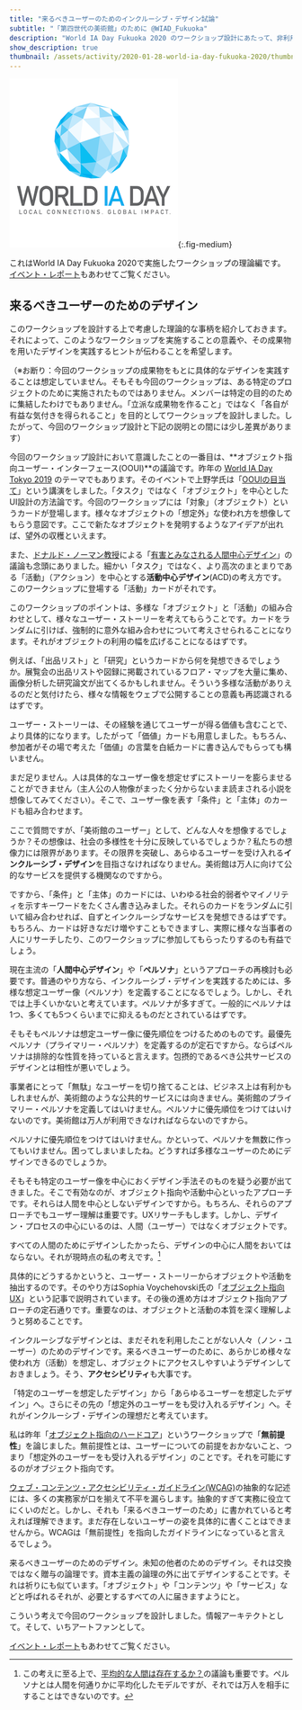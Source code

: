 ```yaml
---
title: "来るべきユーザーのためのインクルーシブ・デザイン試論"
subtitle: "「第四世代の美術館」のために @WIAD_Fukuoka"
description: "World IA Day Fukuoka 2020 のワークショップ設計にあたって、非利用者（ノン・ユーザー）のためのデザインの可能性を模索しました。"
show_description: true
thumbnail: /assets/activity/2020-01-28-world-ia-day-fukuoka-2020/thumbnail.png
---
```


![World IA Day のロゴ](/assets/activity/2020-01-28-world-ia-day-fukuoka-2020/thumbnail.png){:.fig-medium}

これはWorld IA Day Fukuoka 2020で実施したワークショップの理論編です。[イベント・レポート](/activity/2020/01/28/world-ia-day-fukuoka-2020.html)もあわせてご覧ください。

## 来るべきユーザーのためのデザイン

このワークショップを設計する上で考慮した理論的な事柄を紹介しておきます。それによって、このようなワークショップを実施することの意義や、その成果物を用いたデザインを実践するヒントが伝わることを希望します。

（※お断り：今回のワークショップの成果物をもとに具体的なデザインを実践することは想定していません。そもそも今回のワークショップは、ある特定のプロジェクトのために実施されたものではありません。メンバーは特定の目的のために集結したわけでもありません。「立派な成果物を作ること」ではなく「各自が有益な気付きを得られること」を目的としてワークショップを設計しました。したがって、今回のワークショップ設計と下記の説明との間には少し差異があります）

今回のワークショップ設計において意識したことの一番目は、**オブジェクト指向ユーザー・インターフェース(OOUI)**の議論です。昨年の [World IA Day Tokyo 2019](https://www.worldiaday.org/events/tokyo/2019) のテーマでもあります。そのイベントで上野学氏は「[OOUIの目当て](https://www.sociomedia.co.jp/8740)」という講演をしました。「タスク」ではなく「オブジェクト」を中心としたUI設計の方法論です。今回のワークショップには「対象」（オブジェクト）というカードが登場します。様々なオブジェクトの「想定外」な使われ方を想像してもらう意図です。ここで新たなオブジェクトを発明するようなアイデアが出れば、望外の収穫といえます。

また、[ドナルド・ノーマン教授](https://ja.wikipedia.org/wiki/%E3%83%89%E3%83%8A%E3%83%AB%E3%83%89%E3%83%BB%E3%83%8E%E3%83%BC%E3%83%9E%E3%83%B3)による「[有害とみなされる人間中心デザイン](https://jnd.org/human-centered_design_considered_harmful/)」の議論も念頭にありました。細かい「タスク」ではなく、より高次のまとまりである「活動」（アクション）を中心とする**活動中心デザイン**(ACD)の考え方です。このワークショップに登場する「活動」カードがそれです。

このワークショップのポイントは、多様な「オブジェクト」と「活動」の組み合わせとして、様々なユーザー・ストーリーを考えてもらうことです。カードをランダムに引けば、強制的に意外な組み合わせについて考えさせられることになります。それがオブジェクトの利用の幅を広げることになるはずです。

例えば、「出品リスト」と「研究」というカードから何を発想できるでしょうか。展覧会の出品リストや図録に掲載されているフロア・マップを大量に集め、画像分析した研究論文が出てくるかもしれません。そういう多様な活動がありえるのだと気付けたら、様々な情報をウェブで公開することの意義も再認識されるはずです。

ユーザー・ストーリーは、その経験を通じてユーザーが得る価値も含むことで、より具体的になります。したがって「価値」カードも用意しました。もちろん、参加者がその場で考えた「価値」の言葉を白紙カードに書き込んでもらっても構いません。

まだ足りません。人は具体的なユーザー像を想定せずにストーリーを膨らませることができません（主人公の人物像がまったく分からないまま読まされる小説を想像してみてください）。そこで、ユーザー像を表す「条件」と「主体」のカードも組み合わせます。

ここで質問ですが、「美術館のユーザー」として、どんな人々を想像するでしょうか？その想像は、社会の多様性を十分に反映しているでしょうか？私たちの想像力には限界があります。その限界を突破し、あらゆるユーザーを受け入れる**インクルーシブ・デザイン**を目指さなければなりません。美術館は万人に向けて公的なサービスを提供する機関なのですから。

ですから、「条件」と「主体」のカードには、いわゆる社会的弱者やマイノリティを示すキーワードをたくさん書き込みました。それらのカードをランダムに引いて組み合わせれば、自ずとインクルーシブなサービスを発想できるはずです。もちろん、カードは好きなだけ増やすこともできますし、実際に様々な当事者の人にリサーチしたり、このワークショップに参加してもらったりするのも有益でしょう。

現在主流の「**人間中心デザイン**」や「**ペルソナ**」というアプローチの再検討も必要です。普通のやり方なら、インクルーシブ・デザインを実践するためには、多様な想定ユーザー像（ペルソナ）を定義することになるでしょう。しかし、それでは上手くいかないと考えています。ペルソナが多すぎて。一般的にペルソナは1つ、多くても5つくらいまでに抑えるものだとされているはずです。

そもそもペルソナは想定ユーザー像に優先順位をつけるためのものです。最優先ペルソナ（プライマリー・ペルソナ）を定義するのが定石ですから。ならばペルソナは排除的な性質を持っていると言えます。包摂的であるべき公共サービスのデザインとは相性が悪いでしょう。

事業者にとって「無駄」なユーザーを切り捨てることは、ビジネス上は有利かもしれませんが、美術館のような公共的サービスには向きません。美術館のプライマリー・ペルソナを定義してはいけません。ペルソナに優先順位をつけてはいけないのです。美術館は万人が利用できなければならないのですから。

ペルソナに優先順位をつけてはいけません。かといって、ペルソナを無数に作ってもいけません。困ってしまいましたね。どうすれば多様なユーザーのためにデザインできるのでしょうか。

そもそも特定のユーザー像を中心におくデザイン手法そのものを疑う必要が出てきました。そこで有効なのが、オブジェクト指向や活動中心といったアプローチです。それらは人間を中心としないデザインですから。もちろん、それらのアプローチでもユーザー理解は重要です。UXリサーチもします。しかし、デザイン・プロセスの中心にいるのは、人間（ユーザー）ではなくオブジェクトです。

すべての人間のためにデザインしたかったら、デザインの中心に人間をおいてはならない。それが現時点の私の考えです。[^average]

[^average]: この考えに至る上で、[平均的な人間は存在するか？](/blog/2018/03/22/average.html)の議論も重要です。ペルソナとは人間を何通りかに平均化したモデルですが、それでは万人を相手にすることはできないのです。

具体的にどうするかというと、ユーザー・ストーリーからオブジェクトや活動を抽出するのです。そのやり方はSophia Voychehovski氏の「[オブジェクト指向UX](https://postd.cc/object-oriented-ux/)」という記事で説明されています。その後の進め方はオブジェクト指向アプローチの定石通りです。重要なのは、オブジェクトと活動の本質を深く理解しようと努めることです。

インクルーシブなデザインとは、まだそれを利用したことがない人々（ノン・ユーザー）のためのデザインです。来るべきユーザーのために、あらかじめ様々な使われ方（活動）を想定し、オブジェクトにアクセスしやすいようデザインしておきましょう。そう、**アクセシビリティ**も大事です。

「特定のユーザーを想定したデザイン」から「あらゆるユーザーを想定したデザイン」へ。さらにその先の「想定外のユーザーをも受け入れるデザイン」へ。それがインクルーシブ・デザインの理想だと考えています。

私は昨年「[オブジェクト指向のハードコア](https://www.zerobase.jp/salon/2019/05/25/hardcore-oo.html)」というワークショップで「**無前提性**」を論じました。無前提性とは、ユーザーについての前提をおかないこと、つまり「想定外のユーザーをも受け入れるデザイン」のことです。それを可能にするのがオブジェクト指向です。

[ウェブ・コンテンツ・アクセシビリティ・ガイドライン(WCAG)](https://waic.jp/docs/WCAG21/)の抽象的な記述には、多くの実務家が口を揃えて不平を漏らします。抽象的すぎて実務に役立てにくいのだと。しかし、それも「来るべきユーザーのため」に書かれていると考えれば理解できます。まだ存在しないユーザーの姿を具体的に書くことはできませんから。WCAGは「無前提性」を指向したガイドラインになっていると言えるでしょう。

来るべきユーザーのためのデザイン。未知の他者のためのデザイン。それは交換ではなく贈与の論理です。資本主義の論理の外に出てデザインすることです。それは祈りにも似ています。「オブジェクト」や「コンテンツ」や「サービス」などと呼ばれるそれが、必要とするすべての人に届きますようにと。

こういう考えで今回のワークショップを設計しました。情報アーキテクトとして。そして、いちアートファンとして。

[イベント・レポート](/activity/2020/01/28/world-ia-day-fukuoka-2020.html)もあわせてご覧ください。
